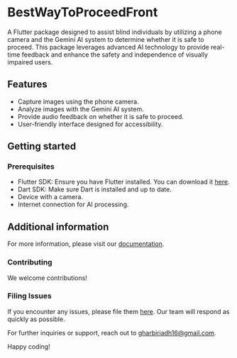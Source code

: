 # BestWayToProceedFront

A Flutter package designed to assist blind individuals by utilizing a phone camera and the Gemini AI system to determine whether it is safe to proceed. This package leverages advanced AI technology to provide real-time feedback and enhance the safety and independence of visually impaired users.

## Features

- Capture images using the phone camera.
- Analyze images with the Gemini AI system.
- Provide audio feedback on whether it is safe to proceed.
- User-friendly interface designed for accessibility.

## Getting started

### Prerequisites

- Flutter SDK: Ensure you have Flutter installed. You can download it [here](https://flutter.dev/docs/get-started/install).
- Dart SDK: Make sure Dart is installed and up to date.
- Device with a camera.
- Internet connection for AI processing.


## Additional information

For more information, please visit our [documentation](https://github.com/riadhrahma/bestWaytoproceedfront/doc).

### Contributing

We welcome contributions!

### Filing Issues



If you encounter any issues, please file them [here](https://github.com/riadhrahma/bestWaytoproceedfront/issues). Our team will respond as quickly as possible.

For further inquiries or support, reach out to [gharbiriadh16@gmail.com](mailto:gharbiriadh16@gmail.com).

Happy coding!